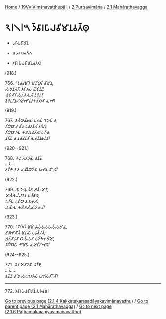 
[Home](/) / [19Vv Vimānavatthupāḷi](../../../19Vv.md) / [2 Purisavimāna](../../2.md) / [2.1 Mahārathavagga](../2.1.md)

# 𑁨𑁇𑁧𑁇𑁫 𑀤𑁆𑀯𑀸𑀭𑀧𑀸𑀮𑀯𑀺𑀫𑀸𑀦𑀯𑀢𑁆𑀣𑀼

* 𑀧𑀼𑀭𑀺𑀲𑀯𑀺𑀫𑀸𑀦

* 𑀫𑀳𑀸𑀭𑀣𑀯𑀕𑁆𑀕

* 𑀤𑁆𑀯𑀸𑀭𑀧𑀸𑀮𑀯𑀺𑀫𑀸𑀦𑀯𑀢𑁆𑀣𑀼

(918.)

766\. _“𑀉𑀘𑁆𑀘𑀫𑀺𑀤𑀁 𑀫𑀡𑀺𑀣𑀽𑀡𑀁 𑀯𑀺𑀫𑀸𑀦𑀁,_  
_𑀲𑀫𑀦𑁆𑀢𑀢𑁄 𑀤𑁆𑀯𑀸𑀤𑀲 𑀬𑁄𑀚𑀦𑀸𑀦𑀺;_  
_𑀓𑀽𑀝𑀸𑀕𑀸𑀭𑀸 𑀲𑀢𑁆𑀢𑀲𑀢𑀸 𑀉𑀍𑀆𑀭𑀸,_  
_𑀯𑁂𑀍𑀉𑀭𑀺𑀬𑀣𑀫𑁆𑀪𑀸 𑀭𑀼𑀘𑀓𑀢𑁆𑀣𑀢𑀸 𑀲𑀼𑀪𑀸𑁇_  


(919.)

767\. _𑀢𑀢𑁆𑀣𑀘𑁆𑀙𑀲𑀺 𑀧𑀺𑀯𑀲𑀺 𑀔𑀸𑀤𑀲𑀺 𑀘,_  
_𑀤𑀺𑀩𑁆𑀩𑀸 𑀘 𑀯𑀻𑀡𑀸 𑀧𑀯𑀤𑀦𑁆𑀢𑀺 𑀯𑀕𑁆𑀕𑀼𑀁;_  
_𑀤𑀺𑀩𑁆𑀩𑀸 𑀭𑀲𑀸 𑀓𑀸𑀫𑀕𑀼𑀡𑁂𑀢𑁆𑀣 𑀧𑀜𑁆𑀘,_  
_𑀦𑀸𑀭𑀺𑀬𑁄 𑀘 𑀦𑀘𑁆𑀘𑀦𑁆𑀢𑀺 𑀲𑀼𑀯𑀡𑁆𑀡𑀙𑀦𑁆𑀦𑀸𑁇_  


(920--921.)

768\. _𑀓𑁂𑀦 𑀢𑁂𑀢𑀸𑀤𑀺𑀲𑁄 𑀯𑀡𑁆𑀡𑁄,_  
_…𑀧𑁂…_  
_𑀯𑀡𑁆𑀡𑁄 𑀘 𑀢𑁂 𑀲𑀩𑁆𑀩𑀤𑀺𑀲𑀸 𑀧𑀪𑀸𑀲𑀢𑀻”𑀢𑀺𑁇_  


(922.)

769\. _𑀲𑁄 𑀤𑁂𑀯𑀧𑀼𑀢𑁆𑀢𑁄 𑀅𑀢𑁆𑀢𑀫𑀦𑁄,_  
_𑀫𑁄𑀕𑁆𑀕𑀮𑁆𑀮𑀸𑀦𑁂𑀦 𑀧𑀼𑀘𑁆𑀙𑀺𑀢𑁄;_  
_𑀧𑀜𑁆𑀳𑀁 𑀧𑀼𑀝𑁆𑀞𑁄 𑀯𑀺𑀬𑀸𑀓𑀸𑀲𑀺,_  
_𑀬𑀲𑁆𑀲 𑀓𑀫𑁆𑀫𑀲𑁆𑀲𑀺𑀤𑀁 𑀨𑀮𑀁𑁇_  


(923.)

770\. _“𑀤𑀺𑀩𑁆𑀩𑀁 𑀫𑀫𑀁 𑀯𑀲𑁆𑀲𑀲𑀳𑀲𑁆𑀲𑀫𑀸𑀬𑀼,_  
_𑀯𑀸𑀘𑀸𑀪𑀺𑀕𑀻𑀢𑀁 𑀫𑀦𑀲𑀸 𑀧𑀯𑀢𑁆𑀢𑀺𑀢𑀁;_  
_𑀏𑀢𑁆𑀢𑀸𑀯𑀢𑀸 𑀞𑀲𑁆𑀲𑀢𑀺 𑀧𑀼𑀜𑁆𑀜𑀓𑀫𑁆𑀫𑁄,_  
_𑀤𑀺𑀩𑁆𑀩𑁂𑀳𑀺 𑀓𑀸𑀫𑁂𑀳𑀺 𑀲𑀫𑀗𑁆𑀕𑀺𑀪𑀽𑀢𑁄𑁇_  


(924--925.)

771\. _𑀢𑁂𑀦 𑀫𑁂𑀢𑀸𑀤𑀺𑀲𑁄 𑀯𑀡𑁆𑀡𑁄,_  
_…𑀧𑁂…_  
_𑀯𑀡𑁆𑀡𑁄 𑀘 𑀫𑁂 𑀲𑀩𑁆𑀩𑀤𑀺𑀲𑀸 𑀧𑀪𑀸𑀲𑀢𑀻”𑀢𑀺𑁇_  


---

772\. 𑀤𑁆𑀯𑀸𑀭𑀧𑀸𑀮𑀯𑀺𑀫𑀸𑀦𑀁 𑀧𑀜𑁆𑀘𑀫𑀁𑁇



[Go to previous page (2.1.4 Kakkaṭakarasadāyakavimānavatthu)](2.1.4.md) / [Go to parent page (2.1 Mahārathavagga)](../2.1.md) / [Go to next page (2.1.6 Paṭhamakaraṇīyavimānavatthu)](2.1.6.md)


